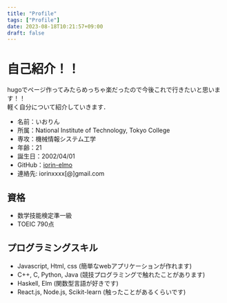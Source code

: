 ```yaml
---
title: "Profile"
tags: ["Profile"]
date: 2023-08-18T10:21:57+09:00
draft: false
---
```


# 自己紹介！！
hugoでページ作ってみたらめっちゃ楽だったので今後これで行きたいと思います！！  
軽く自分について紹介していきます．

<!--more-->
- 名前：いおりん
- 所属：National Institute of Technology, Tokyo College
- 専攻：機械情報システム工学
- 年齢：21
- 誕生日：2002/04/01
- GitHub：[iorin-elmo](https://github.com/iorin-elmo/)
- 連絡先: iorinxxxx[@]gmail.com

## 資格
- 数学技能検定準一級
- TOEIC 790点

## プログラミングスキル
- Javascript, Html, css (簡単なwebアプリケーションが作れます)
- C++, C, Python, Java (競技プログラミングで触れたことがあります)
- Haskell, Elm (関数型言語が好きです)
- React.js, Node.js, Scikit-learn (触ったことがあるくらいです)
